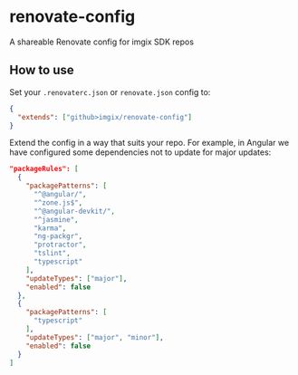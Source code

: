 # renovate-config

A shareable Renovate config for imgix SDK repos

## How to use

Set your `.renovaterc.json` or `renovate.json` config to:

```json
{
  "extends": ["github>imgix/renovate-config"]
}
```

Extend the config in a way that suits your repo. For example, in Angular we have configured some dependencies not to update for major updates:

```json
"packageRules": [
  {
    "packagePatterns": [
      "^@angular/",
      "^zone.js$",
      "^@angular-devkit/",
      "^jasmine",
      "karma",
      "ng-packgr",
      "protractor",
      "tslint",
      "typescript"
    ],
    "updateTypes": ["major"],
    "enabled": false
  },
  {
    "packagePatterns": [
      "typescript"
    ],
    "updateTypes": ["major", "minor"],
    "enabled": false
  }
]
```
